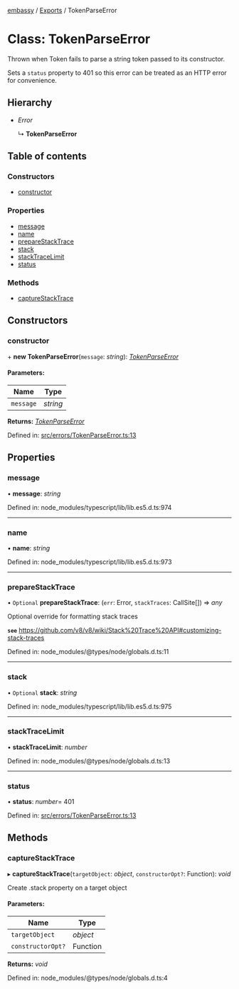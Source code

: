 [embassy](../README.md) / [Exports](../modules.md) / TokenParseError

# Class: TokenParseError

Thrown when Token fails to parse a string token passed to its constructor.

Sets a `status` property to 401 so this error can be treated as an HTTP error
for convenience.

## Hierarchy

* *Error*

  ↳ **TokenParseError**

## Table of contents

### Constructors

- [constructor](tokenparseerror.md#constructor)

### Properties

- [message](tokenparseerror.md#message)
- [name](tokenparseerror.md#name)
- [prepareStackTrace](tokenparseerror.md#preparestacktrace)
- [stack](tokenparseerror.md#stack)
- [stackTraceLimit](tokenparseerror.md#stacktracelimit)
- [status](tokenparseerror.md#status)

### Methods

- [captureStackTrace](tokenparseerror.md#capturestacktrace)

## Constructors

### constructor

\+ **new TokenParseError**(`message`: *string*): [*TokenParseError*](tokenparseerror.md)

#### Parameters:

Name | Type |
------ | ------ |
`message` | *string* |

**Returns:** [*TokenParseError*](tokenparseerror.md)

Defined in: [src/errors/TokenParseError.ts:13](https://github.com/TomFrost/Embassy/blob/8146991/src/errors/TokenParseError.ts#L13)

## Properties

### message

• **message**: *string*

Defined in: node_modules/typescript/lib/lib.es5.d.ts:974

___

### name

• **name**: *string*

Defined in: node_modules/typescript/lib/lib.es5.d.ts:973

___

### prepareStackTrace

• `Optional` **prepareStackTrace**: (`err`: Error, `stackTraces`: CallSite[]) => *any*

Optional override for formatting stack traces

**`see`** https://github.com/v8/v8/wiki/Stack%20Trace%20API#customizing-stack-traces

Defined in: node_modules/@types/node/globals.d.ts:11

___

### stack

• `Optional` **stack**: *string*

Defined in: node_modules/typescript/lib/lib.es5.d.ts:975

___

### stackTraceLimit

• **stackTraceLimit**: *number*

Defined in: node_modules/@types/node/globals.d.ts:13

___

### status

• **status**: *number*= 401

Defined in: [src/errors/TokenParseError.ts:13](https://github.com/TomFrost/Embassy/blob/8146991/src/errors/TokenParseError.ts#L13)

## Methods

### captureStackTrace

▸ **captureStackTrace**(`targetObject`: *object*, `constructorOpt?`: Function): *void*

Create .stack property on a target object

#### Parameters:

Name | Type |
------ | ------ |
`targetObject` | *object* |
`constructorOpt?` | Function |

**Returns:** *void*

Defined in: node_modules/@types/node/globals.d.ts:4
